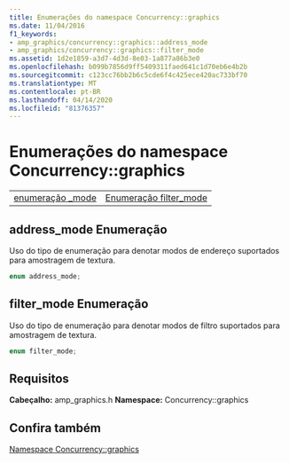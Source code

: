 ```yaml
---
title: Enumerações do namespace Concurrency::graphics
ms.date: 11/04/2016
f1_keywords:
- amp_graphics/concurrency::graphics::address_mode
- amp_graphics/concurrency::graphics::filter_mode
ms.assetid: 1d2e1859-a3d7-4d3d-8e03-1a877a86b3e0
ms.openlocfilehash: b099b7856d9ff5409311faed641c1d70eb6e4b2b
ms.sourcegitcommit: c123cc76bb2b6c5cde6f4c425ece420ac733bf70
ms.translationtype: MT
ms.contentlocale: pt-BR
ms.lasthandoff: 04/14/2020
ms.locfileid: "81376357"
---
```

# <a name="concurrencygraphics-namespace-enums"></a>Enumerações do namespace Concurrency::graphics

|||
|-|-|
|[enumeração _mode](#address_mode)|[Enumeração filter_mode](#filter_mode)|

## <a name="address_mode-enumeration"></a><a name="address_mode"></a>address_mode Enumeração

Uso do tipo de enumeração para denotar modos de endereço suportados para amostragem de textura.

```cpp
enum address_mode;
```

## <a name="filter_mode-enumeration"></a><a name="filter_mode"></a>filter_mode Enumeração

Uso do tipo de enumeração para denotar modos de filtro suportados para amostragem de textura.

```cpp
enum filter_mode;
```

## <a name="requirements"></a>Requisitos

**Cabeçalho:** amp_graphics.h **Namespace:** Concurrency::graphics

## <a name="see-also"></a>Confira também

[Namespace Concurrency::graphics](concurrency-graphics-namespace.md)
